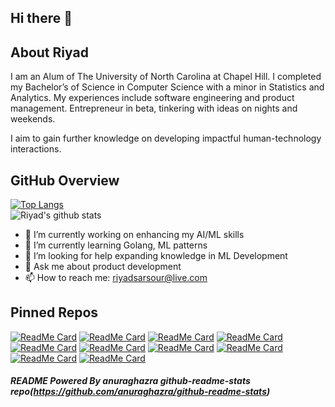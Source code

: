 ## Hi there 👋 

## About Riyad 
I am an Alum of The University of North Carolina at Chapel Hill. I completed my Bachelor’s of Science in Computer Science with a minor in Statistics and Analytics. 
My experiences include software engineering and product management. Entrepreneur in beta, tinkering with ideas on nights and weekends. 

I aim to gain further knowledge on developing impactful human-technology interactions. 

## GitHub Overview


[![Top Langs](https://[github-readme-stats.vercel.app](https://github-readme-stats-smw3-riyad-s-projects-59b508c2.vercel.app)/api/top-langs/?username=riyadsarsour&layout=compact&langs_count=10&theme=nightowl)](https://github.com/riyadsarsour/github-readme-stats)     
![Riyad's github stats](https://github-readme-stats-smw3-riyad-s-projects-59b508c2.vercel.app/api?username=riyadsarsour&show_icons=true&theme=nightowl)





- 🔭 I’m currently working on enhancing my AI/ML skills
- 🌱 I’m currently learning Golang, ML patterns
- 🤔 I’m looking for help expanding knowledge in ML Development
- 💬 Ask me about product development
- 📫 How to reach me: riyadsarsour@live.com



## Pinned Repos
[![ReadMe Card](https://github-readme-stats.vercel.app/api/pin/?username=riyadsarsour&theme=react&repo=go-filestore)](https://github.com/riyadsarsour/go-filestore)
[![ReadMe Card](https://github-readme-stats.vercel.app/api/pin/?username=riyadsarsour&theme=react&repo=LakersBot)](https://github.com/riyadsarsour/LakersBot)
[![ReadMe Card](https://github-readme-stats.vercel.app/api/pin/?username=riyadsarsour&theme=react&repo=sarsourShell)](https://github.com/riyadsarsour/sarsourShell)
[![ReadMe Card](https://github-readme-stats.vercel.app/api/pin/?username=riyadsarsour&theme=react&repo=sushiGame)](https://github.com/riyadsarsour/sushiGame)
[![ReadMe Card](https://github-readme-stats.vercel.app/api/pin/?username=riyadsarsour&theme=react&repo=mockGitCLI)](https://github.com/riyadsarsour/mockGitCLI)
[![ReadMe Card](https://github-readme-stats.vercel.app/api/pin/?username=riyadsarsour&theme=react&repo=babyJarvis)](https://github.com/riyadsarsour/babyJarvis)
[![ReadMe Card](https://github-readme-stats.vercel.app/api/pin/?username=riyadsarsour&theme=react&repo=mockTwitter)](https://github.com/riyadsarsour/mockTwitter)
[![ReadMe Card](https://github-readme-stats.vercel.app/api/pin/?username=riyadsarsour&theme=react&repo=mock2048)](https://github.com/riyadsarsour/mock2048)
[![ReadMe Card](https://github-readme-stats.vercel.app/api/pin/?username=riyadsarsour&theme=react&repo=texterdexter)](https://github.com/riyadsarsour/texterdexter)
[![ReadMe Card](https://github-readme-stats.vercel.app/api/pin/?username=riyadsarsour&theme=react&repo=Quatroah)](https://github.com/riyadsarsour/Quatroah)



##### README  Powered By anuraghazra github-readme-stats repo(https://github.com/anuraghazra/github-readme-stats)
